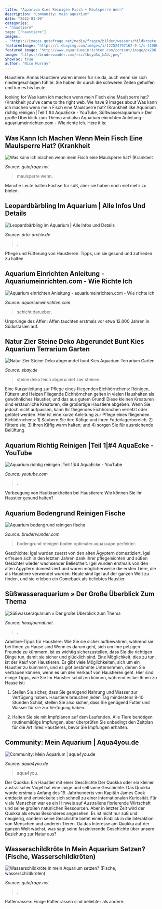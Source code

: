 ```yaml
---
title: "Aquarium Kies Reinigen Fisch ~ Maulsperre Wenn"
description: "Community: mein aquarium"
date: "2022-01-09"
categories:
- "haustiere"
tags: ["haustiere"]
images:
- "https://images.gutefrage.net/media/fragen/bilder/wasserschildkroete-in-mein-aquarium-setzen/0_original.jpg?v=1456767347000"
featuredImage: "https://i.ebayimg.com/images/i/122524797162-0-1/s-l1000.jpg"
featured_image: "http://www.aquariumeinrichten.com/content/image/px286-content/step4-bodengrund.jpg"
image: "https://bruderwunder.com/rsc/tbqydAx_bAU.jpeg"
ShowToc: true
author: "Nico Murray"
---
```



Haustiere: Annas Haustiere waren immer für sie da, auch wenn sie sich niedergeschlagen fühlte. Sie haben ihr durch die schweren Zeiten geholfen und tun es bis heute.

	

		
looking for Was kann ich machen wenn mein Fisch eine Maulsperre hat? (Krankheit you've came to the right web. We have 9 Images about Was kann ich machen wenn mein Fisch eine Maulsperre hat? (Krankheit like Aquarium richtig reinigen |Teil 1|#4 AquaEcke - YouTube, Süßwasseraquarium » Der große Überblick zum Thema and also Aquarium einrichten Anleitung - aquariumeinrichten.com - Wie richte ich. Here it is:
		
    
## Was Kann Ich Machen Wenn Mein Fisch Eine Maulsperre Hat? (Krankheit

<img loading=lazy src="https://images.gutefrage.net/media/fragen/bilder/was-kann-ich-machen-wenn-mein-fisch-eine-maulsperre-hat/0_big.jpg?v=1552406748272" onerror="this.onerror=null;this.src='https://tse2.mm.bing.net/th?id=OIP.F4Fp7iw-UigccVjKFHvw5AHaFj&amp;pid=15.1';" alt="Was kann ich machen wenn mein Fisch eine Maulsperre hat? (Krankheit">

_Source: gutefrage.net_

>maulsperre wenn. 

	

Manche Leute halten Füchse für süß, aber sie haben noch viel mehr zu bieten.

    
## Leopardbärbling Im Aquarium | Alle Infos Und Details

<img loading=lazy src="https://www.drta-archiv.de/wp-content/uploads/2021/03/Leopard_Danio_40501160191-1024x810.jpg" onerror="this.onerror=null;this.src='https://tse4.mm.bing.net/th?id=OIP.dmLKMqhquR8JoSwYJ2MQrAHaF2&amp;pid=15.1';" alt="Leopardbärbling im Aquarium | Alle Infos und Details">

_Source: drta-archiv.de_

>. 

	

Pflege und Fütterung von Haustieren: Tipps, um sie gesund und zufrieden zu halten

    
## Aquarium Einrichten Anleitung - Aquariumeinrichten.com - Wie Richte Ich

<img loading=lazy src="http://www.aquariumeinrichten.com/content/image/px286-content/step4-bodengrund.jpg" onerror="this.onerror=null;this.src='https://tse2.mm.bing.net/th?id=OIP.rVnvvEHXQk6QQMwbG3UscwHaER&amp;pid=15.1';" alt="Aquarium einrichten Anleitung - aquariumeinrichten.com - Wie richte ich">

_Source: aquariumeinrichten.com_

>schicht darueber. 

	

Ursprünge des Affen: Affen tauchten erstmals vor etwa 12.000 Jahren in Südostasien auf.

    
## Natur Zier Steine Deko Abgerundet Bunt Kies Aquarium Terrarium Garten

<img loading=lazy src="https://i.ebayimg.com/images/i/122524797162-0-1/s-l1000.jpg" onerror="this.onerror=null;this.src='https://tse1.mm.bing.net/th?id=OIP.qcVQeQvHZwbwVDETsdcwQAHaHa&amp;pid=15.1';" alt="Natur Zier Steine Deko abgerundet bunt Kies Aquarium Terrarium Garten">

_Source: ebay.de_

>steine deko teich abgerundet zier steinen. 

	

Eine Kurzanleitung zur Pflege eines fliegenden Eichhörnchens: Reinigen, Füttern und Heizen
Fliegende Eichhörnchen gelten in vielen Haushalten als gewöhnliches Haustier, und das aus gutem Grund! Diese kleinen Kreaturen sind erstaunliche Kreaturen, die großartige Haustiere abgeben. Wenn Sie jedoch nicht aufpassen, kann Ihr fliegendes Eichhörnchen verletzt oder getötet werden. Hier ist eine kurze Anleitung zur Pflege eines fliegenden Eichhörnchens: 1) Säubern Sie ihre Käfige und ihren Futterlagerbereich; 2) füttere sie; 3) ihren Käfig warm halten; und 4) sorgen Sie für ausreichende Belüftung.

    
## Aquarium Richtig Reinigen |Teil 1|#4 AquaEcke - YouTube

<img loading=lazy src="https://i.ytimg.com/vi/9PXyicjNLa0/maxresdefault.jpg" onerror="this.onerror=null;this.src='https://tse1.mm.bing.net/th?id=OIP.JlIRTXdLqSpDS3D7B_pslgHaEK&amp;pid=15.1';" alt="Aquarium richtig reinigen |Teil 1|#4 AquaEcke - YouTube">

_Source: youtube.com_

>. 

	

Vorbeugung von Hautkrankheiten bei Haustieren: Wie können Sie Ihr Haustier gesund halten?

    
## Aquarium Bodengrund Reinigen Fische

<img loading=lazy src="https://bruderwunder.com/rsc/tbqydAx_bAU.jpeg" onerror="this.onerror=null;this.src='https://tse4.mm.bing.net/th?id=OIP.w9IXwSdAdARx3EKuxBu63AHaFj&amp;pid=15.1';" alt="Aquarium bodengrund reinigen fische">

_Source: bruderwunder.com_

>bodengrund reinigen boden optimaler aquascape perfekter. 

	

Geschichte: Igel wurden zuerst von den alten Ägyptern domestiziert.
Igel erfreuen sich in den letzten Jahren dank ihrer pflegeleichten und süßen Gesichter wieder wachsender Beliebtheit. Igel wurden erstmals von den alten Ägyptern domestiziert und waren möglicherweise die ersten Tiere, die als Haustiere verwendet wurden. Heute sind Igel auf der ganzen Welt zu finden, und sie erleben ein Comeback als beliebtes Haustier.

    
## Süßwasseraquarium » Der Große Überblick Zum Thema

<img loading=lazy src="https://www.hausjournal.net/wp-content/uploads/Süßwasseraquarium.jpg" onerror="this.onerror=null;this.src='https://tse2.mm.bing.net/th?id=OIP.n7ta1qdAtLdGQzmlav4OJgHaEn&amp;pid=15.1';" alt="Süßwasseraquarium » Der große Überblick zum Thema">

_Source: hausjournal.net_

>. 

	

Arantine-Tipps für Haustiere: Wie Sie sie sicher aufbewahren, während sie bei Ihnen zu Hause sind
Wenn es darum geht, sich um Ihre pelzigen Freunde zu kümmern, ist es wichtig sicherzustellen, dass Sie die richtigen Dinge tun, damit sie sicher und glücklich sind. Eine Möglichkeit, dies zu tun, ist der Kauf von Haustieren. Es gibt viele Möglichkeiten, sich um ein Haustier zu kümmern, und es gibt bestimmte Unternehmen, denen Sie vertrauen können, wenn es um den Verkauf von Haustieren geht. Hier sind einige Tipps, wie Sie Ihr Haustier schützen können, während es bei Ihnen zu Hause ist:
1) Stellen Sie sicher, dass Sie genügend Nahrung und Wasser zur Verfügung haben. Haustiere brauchen jeden Tag mindestens 8-10 Stunden Schlaf, stellen Sie also sicher, dass Sie genügend Futter und Wasser für sie zur Verfügung haben.

2) Halten Sie sie mit Impfplänen auf dem Laufenden. Alle Tiere benötigen routinemäßige Impfungen, aber überprüfen Sie unbedingt den Zeitplan für die Art Ihres Haustieres, bevor Sie Impfungen erhalten.

    
## Community: Mein Aquarium | Aqua4you.de

<img loading=lazy src="http://www.aqua4you.de/images/mein_aquarium/Ij5hxedBKe6k.jpg" onerror="this.onerror=null;this.src='https://tse4.mm.bing.net/th?id=OIP.Kgw8WOjdROGg_UMLtoRYXAHaFl&amp;pid=15.1';" alt="Community: Mein Aquarium | aqua4you.de">

_Source: aqua4you.de_

>aqua4you. 

	

Der Quokka: Ein Haustier mit einer Geschichte
Der Quokka oder ein kleiner australischer Vogel hat eine lange und seltsame Geschichte. Das Quokka wurde erstmals Anfang des 19. Jahrhunderts von Kapitän James Cook entdeckt und entwickelte sich schnell zu einer internationalen Kuriosität. Für viele Menschen war es ein Hinweis auf Australiens florierende Wirtschaft und seine großen natürlichen Ressourcen.
Aber in letzter Zeit wird der Quokka als etwas Besonderes angesehen. Es ist nicht nur süß und neugierig, sondern seine Geschichte bietet einen Einblick in die Interaktion von Menschen und anderen Tieren. Da das Interesse am Quokka auf der ganzen Welt wächst, was sagt seine faszinierende Geschichte über unsere Beziehung zur Natur aus?

    
## Wasserschildkröte In Mein Aquarium Setzen? (Fische, Wasserschildkröten)

<img loading=lazy src="https://images.gutefrage.net/media/fragen/bilder/wasserschildkroete-in-mein-aquarium-setzen/0_original.jpg?v=1456767347000" onerror="this.onerror=null;this.src='https://tse4.mm.bing.net/th?id=OIP.mJtKsaZx0maGs8LHp_QCawHaFj&amp;pid=15.1';" alt="Wasserschildkröte in mein Aquarium setzen? (Fische, wasserschildkröten)">

_Source: gutefrage.net_

>. 

	

Rattenrassen: Einige Rattenrassen sind beliebter als andere.

